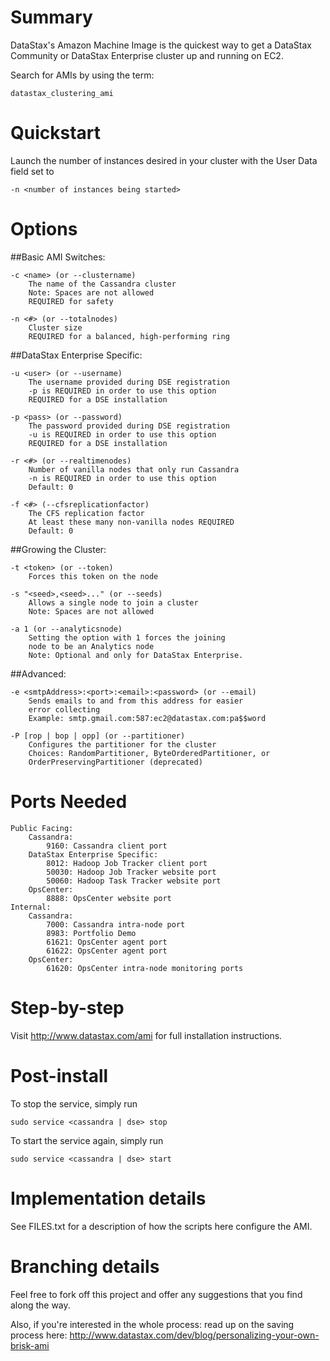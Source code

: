 Summary
=======
DataStax's Amazon Machine Image is the quickest way to get a DataStax
Community or DataStax Enterprise cluster up and running on EC2.

Search for AMIs by using the term: 

    datastax_clustering_ami


Quickstart
==========

Launch the number of instances desired in your cluster with the User
Data field set to

    -n <number of instances being started>


Options
=======

##Basic AMI Switches:

    -c <name> (or --clustername)
        The name of the Cassandra cluster
        Note: Spaces are not allowed
        REQUIRED for safety

    -n <#> (or --totalnodes) 
        Cluster size
        REQUIRED for a balanced, high-performing ring

##DataStax Enterprise Specific:

    -u <user> (or --username)
        The username provided during DSE registration
        -p is REQUIRED in order to use this option
        REQUIRED for a DSE installation

    -p <pass> (or --password)
        The password provided during DSE registration
        -u is REQUIRED in order to use this option
        REQUIRED for a DSE installation

    -r <#> (or --realtimenodes)
        Number of vanilla nodes that only run Cassandra
        -n is REQUIRED in order to use this option
        Default: 0

    -f <#> (--cfsreplicationfactor)
        The CFS replication factor
        At least these many non-vanilla nodes REQUIRED
        Default: 0

##Growing the Cluster:
    
    -t <token> (or --token)
        Forces this token on the node 

    -s "<seed>,<seed>..." (or --seeds)
        Allows a single node to join a cluster
        Note: Spaces are not allowed

    -a 1 (or --analyticsnode)
        Setting the option with 1 forces the joining 
        node to be an Analytics node
        Note: Optional and only for DataStax Enterprise.

##Advanced:

    -e <smtpAddress>:<port>:<email>:<password> (or --email)
        Sends emails to and from this address for easier
        error collecting
        Example: smtp.gmail.com:587:ec2@datastax.com:pa$$word

    -P [rop | bop | opp] (or --partitioner)
        Configures the partitioner for the cluster
        Choices: RandomPartitioner, ByteOrderedPartitioner, or
        OrderPreservingPartitioner (deprecated)


Ports Needed
============

    Public Facing:
        Cassandra:
            9160: Cassandra client port
        DataStax Enterprise Specific:
            8012: Hadoop Job Tracker client port
            50030: Hadoop Job Tracker website port
            50060: Hadoop Task Tracker website port
        OpsCenter:
            8888: OpsCenter website port
    Internal:
        Cassandra:
            7000: Cassandra intra-node port
            8983: Portfolio Demo
            61621: OpsCenter agent port
            61622: OpsCenter agent port
        OpsCenter:
            61620: OpsCenter intra-node monitoring ports

Step-by-step
============

Visit http://www.datastax.com/ami for
full installation instructions.


Post-install
============

To stop the service, simply run

    sudo service <cassandra | dse> stop

To start the service again, simply run

    sudo service <cassandra | dse> start


Implementation details
======================

See FILES.txt for a description of how the scripts here configure the
AMI.


Branching details
=================

Feel free to fork off this project and offer any suggestions that you
find along the way.

Also, if you're interested in the whole process: read up on the saving
process here:
http://www.datastax.com/dev/blog/personalizing-your-own-brisk-ami
